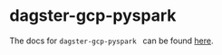 # dagster-gcp-pyspark

The docs for `dagster-gcp-pyspark ` can be found
[here](https://docs.dagster.io/api/python-api/libraries/dagster-gcp-pyspark).
